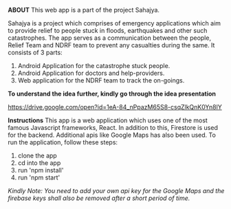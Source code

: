 **ABOUT**
This web app is a part of the project Sahajya.

Sahajya is a project which comprises of emergency applications  which aim to provide relief to people stuck in floods, earthquakes and other such catastrophes. The app serves as a communication between the people, Relief Team and NDRF team to prevent any casualties during the same. It consists of 3 parts:
1. Android Application for the catastrophe stuck people.
2. Android Application for doctors and help-providers.
3. Web application for the NDRF team to track the on-goings.

**To understand the idea further, kindly go through the idea presentation**

https://drive.google.com/open?id=1eA-84_nPpazM65S8-csqZlkQnK0Yn8lY

**Instructions**
This app is a web application which uses one of the most famous Javascript frameworks, React. In addition to this, Firestore is used for the backend. Additional apis like Google Maps has also been used.
To run the application, follow these steps:
1. clone the app
2. cd into the app
3. run 'npm install'
4. run 'npm start'

*Kindly Note: You need to add your own api key for the Google Maps and the firebase keys shall also be removed after a short period of time.* 
